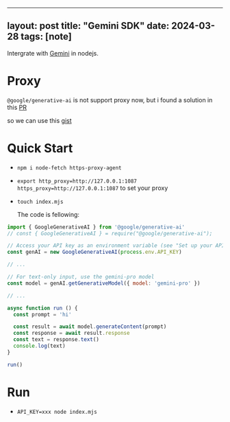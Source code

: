 
---
layout: post
title:  "Gemini SDK"
date:  2024-03-28
tags: [note]
---

  Intergrate with [Gemini](https://gemini.circumlunar.space/) in nodejs.

# Proxy

  `@google/generative-ai` is not support proxy now, but i found a solution in this [PR](https://github.com/google/generative-ai-js/pull/38/files)

  so we can use this [gist](https://gist.github.com/zhoukekestar/daec061180101892c3b0c239df2e051a)

# Quick Start

* `npm i node-fetch https-proxy-agent`
* `export http_proxy=http://127.0.0.1:1087 https_proxy=http://127.0.0.1:1087` to set your proxy
* `touch index.mjs`

  The code is fellowing:

```js
import { GoogleGenerativeAI } from '@google/generative-ai'
// const { GoogleGenerativeAI } = require("@google/generative-ai");

// Access your API key as an environment variable (see "Set up your API key" above)
const genAI = new GoogleGenerativeAI(process.env.API_KEY)

// ...

// For text-only input, use the gemini-pro model
const model = genAI.getGenerativeModel({ model: 'gemini-pro' })

// ...

async function run () {
  const prompt = 'hi'

  const result = await model.generateContent(prompt)
  const response = await result.response
  const text = response.text()
  console.log(text)
}

run()
```


# Run

* `API_KEY=xxx node index.mjs`
